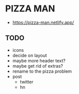 # PIZZA MAN

- https://pizza-man.netlify.app/

## TODO

- icons
- decide on layout
- maybe more header text?
- maybe get rid of extras?
- rename to the pizza problem
- post
  - twitter
  - hn
